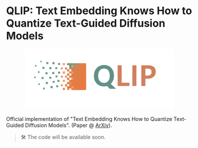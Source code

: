 # QLIP: Text Embedding Knows How to Quantize Text-Guided Diffusion Models

<center>
  <img src="qlip_logo.png" alt="qlip_logo" style="width: 80%; height: auto;" />
</center>

Official implementation of "Text Embedding Knows How to Quantize Text-Guided Diffusion Models".
(Paper @ [ArXiv](https://arxiv.org/abs/2507.10340)).

>🛠️ The code will be available soon.
